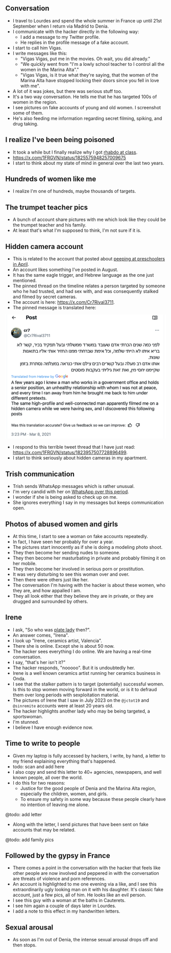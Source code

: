 ## Conversation

- I travel to Lourdes and spend the whole summer in France up until 21st September when I return via Madrid to Denia.
- I communicate with the hacker directly in the following way:
    - I add a message to my Twitter profile.
    - He replies in the profile message of a fake account.
- I start to call him Vigas.
- I write messages like this:
    - "Vigas Vigas, put me in the movies. Oh wait, you did already."
    - "We quickly went from "I'm a lowly school teacher to I control all the women in the Marina Alta"."
    - "Vigas Vigas, is it true what they're saying, that the women of the Marina Alta have stopped locking their doors since you fell in love with me".
- A lot of it was jokes, but there was serious stuff too.
- It's a two way conversation. He tells me that he has targeted 100s of women in the region.
- I see pictures on fake accounts of young and old women. I screenshot some of them.
- He's also feeding me information regarding secret filming, spiking, and drug taking.

## I realize I've been being poisoned

- It took a while but I finally realize why I got [rhabdo at class](../2023/january.md#poisoning).
- https://x.com/1FRGVN/status/1825575948257009675
- I start to think about my state of mind in general over the last two years.

## Hundreds of women like me

- I realize I'm one of hundreds, maybe thousands of targets.

## The trumpet teacher pics

- A bunch of account share pictures with me which look like they could be the trumpet teacher and his family.
- At least that's what I'm supposed to think, I'm not sure if it is.

## Hidden camera account

- This is related to the account that posted about [peeping at preschoolers in April](april.md#fake-account-posts-about-peeping-at-pre-schoolers).
- An account likes something I've posted in August.
- It has the same eagle trigger, and Hebrew language as the one just mentioned.
- The pinned thread on the timeline relates a person targeted by someone who he had trusted, and had sex with, and was consequently stalked and filmed by secret cameras.
- The account is here: https://x.com/Cr7Rival3711.
- The pinned message is translated here:

![hidden cameras](../../content/images/fake-accounts/hidden-cameras.png)

- I respond to this terrible tweet thread that I have just read: https://x.com/1FRGVN/status/1823957507728896499.
- I start to think seriously about hidden cameras in my apartment.

## Trish communication

- Trish sends WhatsApp messages which is rather unusual.
- I'm very candid with her on [WhatsApp over this period](../../evidence/whatsapps.md#trish-penny).
- I wonder if she is being asked to check up on me.
- She ignores everything I say in my messages but keeps communication open.

## Photos of abused women and girls

- At this time, I start to see a woman on fake accounts repeatedly.
- In fact, I have seen her probably for over a year.
- The pictures start innocently as if she is doing a modeling photo shoot.
- They then become her sending nudes to someone.
- They then become her masturbating in private and probably filming it on her mobile.
- They then become her involved in serious porn or prostitution.
- It was very disturbing to see this woman over and over.
- Then there were others just like her.
- The conversation I'm having with the hacker is about these women, who they are, and how appalled I am.
- They all look either that they believe they are in private, or they are drugged and surrounded by others.

## Irene

- I ask, "So who was [plate lady](../2023/july.md#plate-lady-early-in-the-month) then?".
- An answer comes, "Irena".
- I look up "Irene, ceramics artist, Valencia". 
- There she is online. Except she is about 50 now.
- The hacker sees everything I do online. We are having a real-time conversation.
- I say, "that's her isn't it?"
- The hacker responds, "nooooo". But it is undoubtedly her.
- Irene is a well known ceramics artist running her ceramics business in Onda.
- I see that the stalker pattern is to target (potentially) successful women. Is this to stop women moving forward in the world, or is it to defraud them over long periods with sexploitation material.
- The pictures of Irene that I saw in July 2023 on the `@jctot19` and `@sinremite` accounts were at least 20 years old.
- The hacker highlights another lady who may be being targeted, a sportswoman.
- I'm stunned.
- I believe I have enough evidence now.

## Time to write to people

- Given my laptop is fully accessed by hackers, I write, by hand, a letter to my friend explaining everything that's happened.
- todo: scan and add here
- I also copy and send this letter to 40+ agencies, newspapers, and well known people, all over the world.
- I do this for two reasons:
    - Justice for the good people of Denia and the Marina Alta region, especially the children, women, and girls.
    - To ensure my safety in some way because these people clearly have no intention of leaving me alone.

@todo: add letter

- Along with the letter, I send pictures that have been sent on fake accounts that may be related.

@todo: add family pics

## Followed by the gypsy in France

- There comes a point in the conversation with the hacker that feels like other people are now involved and peppered in with the conversation are threats of violence and porn references.
- An account is highlighted to me one evening via a like, and I see this extraordinarily ugly looking man on it with his daughter. It's classic fake account, just a few pics, all of him. He looks like an evil person.
- I see this guy with a woman at the baths in Cauterets.
- I see him again a couple of days later in Lourdes.
- I add a note to this effect in my handwritten letters.

## Sexual arousal

- As soon as I'm out of Denia, the intense sexual arousal drops off and then stops.
